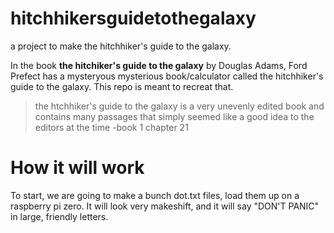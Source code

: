 # hitchhikersguidetothegalaxy
a project to make the hitchhiker's guide to the galaxy.

In the book **the hitchiker's guide to the galaxy** by Douglas Adams, Ford Prefect has a mysteryous mysterious book/calculator called the hitchhiker's guide to the galaxy. This repo is meant to recreat that.


> the htchhiker's guide to the galaxy is a very unevenly edited book and contains many passages that simply seemed like a good idea to the editors at the time
-book 1 chapter 21


How it will work
===
To start, we are going to make a bunch dot.txt files, load them up on a raspberry pi zero. It will look very makeshift, and it will say "DON'T PANIC" in large, friendly letters.
